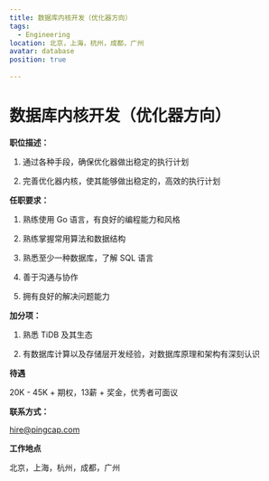 ```yaml
---
title: 数据库内核开发（优化器方向）
tags:
  - Engineering
location: 北京，上海，杭州，成都，广州
avatar: database
position: true 
 
---
```


# 数据库内核开发（优化器方向）

**职位描述：**

1. 通过各种手段，确保优化器做出稳定的执行计划

2. 完善优化器内核，使其能够做出稳定的，高效的执行计划

**任职要求：**

1. 熟练使用 Go 语言，有良好的编程能力和风格

2. 熟练掌握常用算法和数据结构

3. 熟悉至少一种数据库，了解 SQL 语言

4. 善于沟通与协作

5. 拥有良好的解决问题能力

**加分项：**

1. 熟悉 TiDB 及其生态

2. 有数据库计算以及存储层开发经验，对数据库原理和架构有深刻认识

**待遇**

20K - 45K + 期权，13薪 + 奖金，优秀者可面议

**联系方式：**

hire@pingcap.com

**工作地点**

北京，上海，杭州，成都，广州
